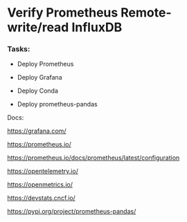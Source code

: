 # Verify Prometheus Remote-write/read InfluxDB


### Tasks:

- Deploy Prometheus

- Deploy Grafana

- Deploy Conda

- Deploy prometheus-pandas

Docs:

https://grafana.com/

https://prometheus.io/

https://prometheus.io/docs/prometheus/latest/configuration

https://opentelemetry.io/

https://openmetrics.io/

https://devstats.cncf.io/

https://pypi.org/project/prometheus-pandas/